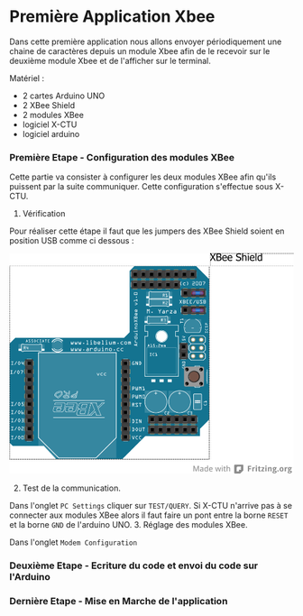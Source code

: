 Première Application Xbee
=======

Dans cette première application nous allons envoyer périodiquement une chaine de caractères depuis un module Xbee afin de le recevoir sur le deuxième module Xbee et de l'afficher sur le terminal.

Matériel :
- 2 cartes Arduino UNO
- 2 XBee Shield
- 2 modules XBee 
- logiciel X-CTU 
- logiciel arduino

### Première Etape - Configuration des modules XBee

Cette partie va consister à configurer les deux modules XBee afin qu'ils puissent par la suite communiquer. 
Cette configuration s'effectue sous X-CTU.

1. Vérification 

  Pour réaliser cette étape il faut que les jumpers des XBee Shield soient en position USB comme ci dessous :
 
 ![XBee Shield](../Images/Xbee_shield.png)
 
2. Test de la communication.

  Dans l'onglet `PC Settings` cliquer sur `TEST/QUERY`. Si X-CTU n'arrive pas à se connecter aux modules XBee alors il faut 
faire un pont entre la borne `RESET` et la borne `GND` de l'arduino UNO.
3. Réglage des modules XBee.

  Dans l'onglet `Modem Configuration` 


  
### Deuxième Etape - Ecriture du code et envoi du code sur l'Arduino

### Dernière Etape - Mise en Marche de l'application
